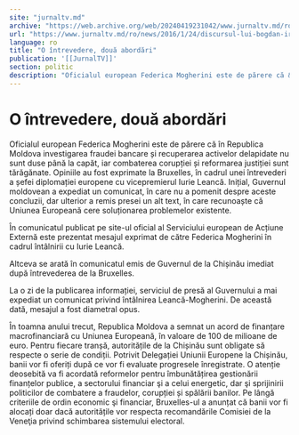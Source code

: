 ```yaml
---
site: "jurnaltv.md"
archive: "https://web.archive.org/web/20240419231042/www.jurnaltv.md/ro/news/2016/1/24/discursul-lui-bogdan-irdea-10186896/"
url: "https://www.jurnaltv.md/ro/news/2016/1/24/discursul-lui-bogdan-irdea-10186896/"
language: ro
title: "O întrevedere, două abordări"
publication: '[[JurnalTV]]'
section: politic
description: "Oficialul european Federica Mogherini este de părere că &icirc;n Republica Moldova investigarea fraudei bancare și recuperarea activelor delapidate..."
---
```


# O întrevedere, două abordări

Oficialul european Federica Mogherini este de părere că în Republica Moldova investigarea fraudei bancare și recuperarea activelor delapidate nu sunt duse până la capăt, iar combaterea corupției și reformarea justiției sunt tărăgănate. Opiniile au fost exprimate la Bruxelles, în cadrul unei întrevederi a șefei diplomației europene cu vicepremierul Iurie Leancă. Inițial, Guvernul moldovean a expediat un comunicat, în care nu a pomenit despre aceste concluzii, dar ulterior a remis presei un alt text, în care recunoaște că Uniunea Europeană cere soluționarea problemelor existente.

În comunicatul publicat pe site-ul oficial al Serviciului european de Acțiune Externă este prezentat mesajul exprimat de către Federica Mogherini în cadrul întâlnirii cu Iurie Leancă.

Altceva se arată în comunicatul emis de Guvernul de la Chișinău imediat după întrevederea de la Bruxelles.

La o zi de la publicarea informației, serviciul de presă al Guvernului a mai expediat un comunicat privind întâlnirea Leancă-Mogherini. De această dată, mesajul a fost diametral opus.

În toamna anului trecut, Republica Moldova a semnat un acord de finanțare macrofinanciară cu Uniunea Europeană, în valoare de 100 de milioane de euro. Pentru fiecare tranșă, autoritățile de la Chișinău sunt obligate să respecte o serie de condiții. Potrivit Delegației Uniunii Europene la Chișinău, banii vor fi oferiți după ce vor fi evaluate progresele înregistrate. O atenție deosebită va fi acordată reformelor pentru îmbunătățirea gestionării finanțelor publice, a sectorului financiar şi a celui energetic, dar şi sprijinirii politicilor de combatere a fraudelor, corupției și spălării banilor. Pe lângă criteriile de ordin economic şi financiar, Bruxelles-ul a anunțat că banii vor fi alocați doar dacă autoritățile vor respecta recomandările Comisiei de la Veneţia privind schimbarea sistemului electoral.